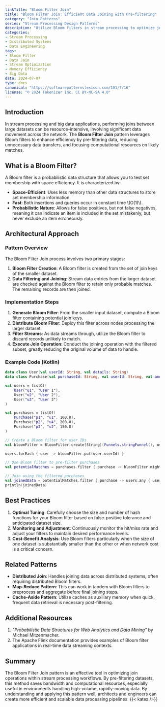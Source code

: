 ```yaml
---
linkTitle: "Bloom Filter Join"
title: "Bloom Filter Join: Efficient Data Joining with Pre-filtering"
category: "Join Patterns"
series: "Stream Processing Design Patterns"
description: "Utilize Bloom filters in stream processing to optimize joins by reducing data movement and pre-filtering non-matching entries."
categories:
- Stream Processing
- Distributed Systems
- Data Engineering
tags:
- Bloom Filter
- Data Join
- Stream Optimization
- Memory Efficiency
- Big Data
date: 2024-07-07
type: docs
canonical: "https://softwarepatternslexicon.com/101/7/16"
license: "© 2024 Tokenizer Inc. CC BY-NC-SA 4.0"
---
```


## Introduction

In stream processing and big data applications, performing joins between large datasets can be resource-intensive, involving significant data movement across the network. The **Bloom Filter Join** pattern leverages Bloom filters to enhance efficiency by pre-filtering data, reducing unnecessary data transfers, and focusing computational resources on likely matches.

## What is a Bloom Filter?

A Bloom filter is a probabilistic data structure that allows you to test set membership with space efficiency. It is characterized by:

- **Space-Efficient**: Uses less memory than other data structures to store set membership information.
- **Fast**: Both insertions and queries occur in constant time \\(O(1)\\).
- **Probabilistic Nature**: Allows for false positives, but not false negatives, meaning it can indicate an item is included in the set mistakenly, but never exclude an item erroneously.

## Architectural Approach

### Pattern Overview

The Bloom Filter Join process involves two primary stages:

1. **Bloom Filter Creation**: A Bloom filter is created from the set of join keys of the smaller dataset.
2. **Data Filtering and Joining**: Stream data entries from the larger dataset are checked against the Bloom filter to retain only probable matches. The remaining records are then joined.

### Implementation Steps

1. **Generate Bloom Filter**: From the smaller input dataset, compute a Bloom filter containing potential join keys.
2. **Distribute Bloom Filter**: Deploy this filter across nodes processing the larger dataset.
3. **Filter Streams**: As data streams through, utilize the Bloom filter to discard records unlikely to match.
4. **Execute Join Operation**: Conduct the joining operation with the filtered subset, greatly reducing the original volume of data to handle.

### Example Code (Kotlin)

```kotlin
data class User(val userId: String, val details: String)
data class Purchase(val purchaseId: String, val userId: String, val amount: Double)

val users = listOf(
    User("u1", "User 1"),
    User("u2", "User 2"),
    User("u3", "User 3")
)

val purchases = listOf(
    Purchase("p1", "u1", 100.0),
    Purchase("p2", "u4", 200.0),
    Purchase("p3", "u2", 150.0)
)

// Create a Bloom filter for user IDs
val bloomFilter = BloomFilter.create[String](Funnels.stringFunnel(), users.size.toLong())

users.forEach { user -> bloomFilter.put(user.userId) }

// Use Bloom filter to pre-filter purchases
val potentialMatches = purchases.filter { purchase -> bloomFilter.mightContain(purchase.userId) }

// Join using the filtered purchases
val joinedData = potentialMatches.filter { purchase -> users.any { user -> user.userId == purchase.userId } }
println(joinedData)
```

## Best Practices

1. **Optimal Tuning**: Carefully choose the size and number of hash functions for your Bloom filter based on false-positive tolerance and anticipated dataset size.
2. **Monitoring and Adjustment**: Continuously monitor the hit/miss rate and adjust your filters to maintain desired performance levels.
3. **Cost-Benefit Analysis**: Use Bloom filters particularly when the size of one dataset is substantially smaller than the other or when network cost is a critical concern.

## Related Patterns

- **Distributed Join**: Handles joining data across distributed systems, often requiring distributed Bloom filters.
- **Map-Reduce Pattern**: This can work in tandem with Bloom filters to preprocess and aggregate before final joining steps.
- **Cache-Aside Pattern**: Utilize caches as auxiliary memory when quick, frequent data retrieval is necessary post-filtering.

## Additional Resources

1. *"Probabilistic Data Structures for Web Analytics and Data Mining"* by Michael Mitzenmacher.
2. The Apache Flink documentation provides examples of Bloom filter applications in real-time data streaming contexts.

## Summary

The Bloom Filter Join pattern is an effective tool in optimizing join operations within stream processing workflows. By pre-filtering datasets, this method saves bandwidth and computational resources, especially useful in environments handling high-volume, rapidly-moving data. By understanding and applying this pattern well, architects and engineers can create more efficient and scalable data processing pipelines.
{{< katex />}}

